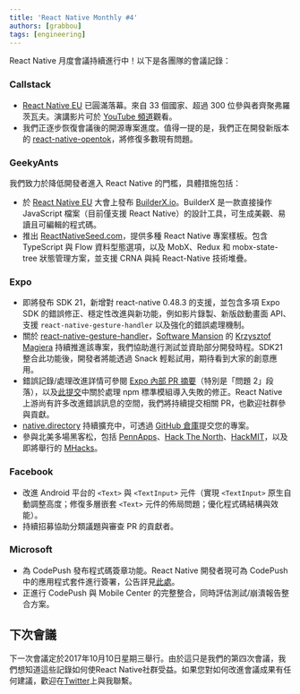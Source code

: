 ```yaml
---
title: 'React Native Monthly #4'
authors: [grabbou]
tags: [engineering]
---
```


React Native 月度會議持續進行中！以下是各團隊的會議記錄：

### Callstack

- [React Native EU](https://react-native.eu) 已圓滿落幕。來自 33 個國家、超過 300 位參與者齊聚弗羅茨瓦夫。演講影片可於 [YouTube 頻道](https://www.youtube.com/channel/UCUNE_g1mQPuyW975WjgjYxA/videos)觀看。
- 我們正逐步恢復會議後的開源專案進度。值得一提的是，我們正在開發新版本的 [react-native-opentok](https://github.com/callstack/react-native-opentok)，將修復多數現有問題。

### GeekyAnts

我們致力於降低開發者進入 React Native 的門檻，具體措施包括：

- 於 [React Native EU](https://react-native.eu) 大會上發布 [BuilderX.io](https://builderx.io/)。BuilderX 是一款直接操作 JavaScript 檔案（目前僅支援 React Native）的設計工具，可生成美觀、易讀且可編輯的程式碼。
- 推出 [ReactNativeSeed.com](https://reactnativeseed.com/)，提供多種 React Native 專案樣板。包含 TypeScript 與 Flow 資料型態選項，以及 MobX、Redux 和 mobx-state-tree 狀態管理方案，並支援 CRNA 與純 React-Native 技術堆疊。

### Expo

- 即將發布 SDK 21，新增對 react-native 0.48.3 的支援，並包含多項 Expo SDK 的錯誤修正、穩定性改進與新功能，例如影片錄製、新版啟動畫面 API、支援 `react-native-gesture-handler` 以及強化的錯誤處理機制。
- 關於 [react-native-gesture-handler](https://github.com/kmagiera/react-native-gesture-handler)，[Software Mansion](https://swmansion.com/) 的 [Krzysztof Magiera](https://github.com/kmagiera) 持續推進該專案，我們協助進行測試並資助部分開發時程。SDK21 整合此功能後，開發者將能透過 Snack 輕鬆試用，期待看到大家的創意應用。
- 錯誤記錄/處理改進詳情可參閱 [Expo 內部 PR 摘要](https://gist.github.com/brentvatne/00407710a854627aa021fdf90490b958)（特別是「問題 2」段落），以及[此提交](https://github.com/expo/xdl/commit/1d62eca293dfb867fc0afc920c3dad94b7209987)中關於處理 npm 標準模組導入失敗的修正。React Native 上游尚有許多改進錯誤訊息的空間，我們將持續提交相關 PR，也歡迎社群參與貢獻。
- [native.directory](https://native.directory/) 持續擴充中，可透過 [GitHub 倉庫](https://github.com/react-community/native-directory)提交您的專案。
- 參與北美多場黑客松，包括 [PennApps](https://pennapps.com/)、[Hack The North](https://hackthenorth.com/)、[HackMIT](https://hackmit.org/)，以及即將舉行的 [MHacks](https://mhacks.org/)。

### Facebook

- 改進 Android 平台的 `<Text>` 與 `<TextInput>` 元件（實現 `<TextInput>` 原生自動調整高度；修復多層嵌套 `<Text>` 元件的佈局問題；優化程式碼結構與效能）。
- 持續招募協助分類議題與審查 PR 的貢獻者。

### Microsoft

- 為 CodePush 發布程式碼簽章功能。React Native 開發者現可為 CodePush 中的應用程式套件進行簽署，公告詳見[此處](https://microsoft.github.io/code-push/articles/CodeSigningAnnouncement.html)。
- 正進行 CodePush 與 Mobile Center 的完整整合，同時評估測試/崩潰報告整合方案。

## 下次會議

下一次會議定於2017年10月10日星期三舉行。由於這只是我們的第四次會議，我們想知道這些記錄如何使React Native社群受益。如果您對如何改進會議成果有任何建議，歡迎在[Twitter](https://twitter.com/grabbou)上與我聯繫。
